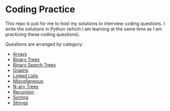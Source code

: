 # Coding Practice

This repo is just for me to host my solutions to interview coding questions. I write the solutions in Python (which I am learning at the same time as I am practicing these coding questions).

Questions are arranged by category:
* [Arrays](https://github.com/vcchang/coding-practice/tree/master/Arrays)
* [Binary Trees](https://github.com/vcchang/coding-practice/tree/master/Binary%20Trees)
* [Binary Search Trees](https://github.com/vcchang/coding-practice/tree/master/Binary%20Search%20Trees)
* [Graphs](https://github.com/vcchang/coding-practice/tree/master/Graphs)
* [Linked Lists](https://github.com/vcchang/coding-practice/tree/master/Linked%20Lists)
* [Miscellaneous](https://github.com/vcchang/coding-practice/tree/master/Misc)
* [N-ary Trees](https://github.com/vcchang/coding-practice/tree/master/N-ary%20Trees)
* [Recursion](https://github.com/vcchang/coding-practice/tree/master/Recursion)
* [Sorting](https://github.com/vcchang/coding-practice/tree/master/Sorting)
* [Strings](https://github.com/vcchang/coding-practice/tree/master/Strings)